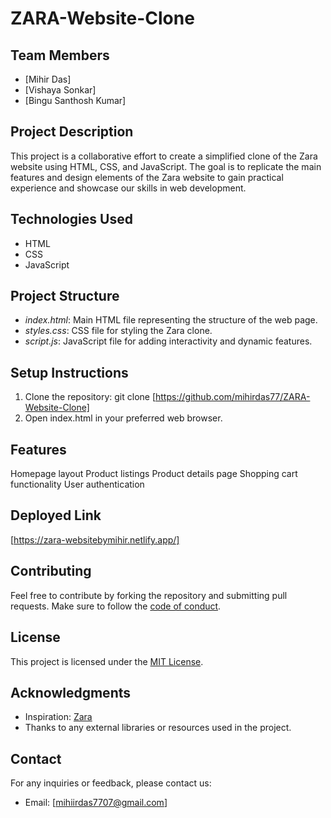 # ZARA-Website-Clone

## Team Members
- [Mihir Das]
- [Vishaya Sonkar] 
- [Bingu Santhosh Kumar]

## Project Description
This project is a collaborative effort to create a simplified clone of the Zara website using HTML, CSS, and JavaScript. The goal is to replicate the main features and design elements of the Zara website to gain practical experience and showcase our skills in web development.

## Technologies Used
- HTML
- CSS
- JavaScript

## Project Structure
- *index.html*: Main HTML file representing the structure of the web page.
- *styles.css*: CSS file for styling the Zara clone.
- *script.js*: JavaScript file for adding interactivity and dynamic features.

## Setup Instructions
1. Clone the repository: git clone [https://github.com/mihirdas77/ZARA-Website-Clone]
2. Open index.html in your preferred web browser.

## Features
Homepage layout
Product listings
Product details page
Shopping cart functionality
User authentication 

## Deployed Link
   [https://zara-websitebymihir.netlify.app/]

## Contributing
Feel free to contribute by forking the repository and submitting pull requests. Make sure to follow the [code of conduct](CODE_OF_CONDUCT.md).

## License
This project is licensed under the [MIT License](LICENSE).

## Acknowledgments
- Inspiration: [Zara](https://www.zara.com/)
- Thanks to any external libraries or resources used in the project.

## Contact
For any inquiries or feedback, please contact us:
- Email: [mihiirdas7707@gmail.com]
